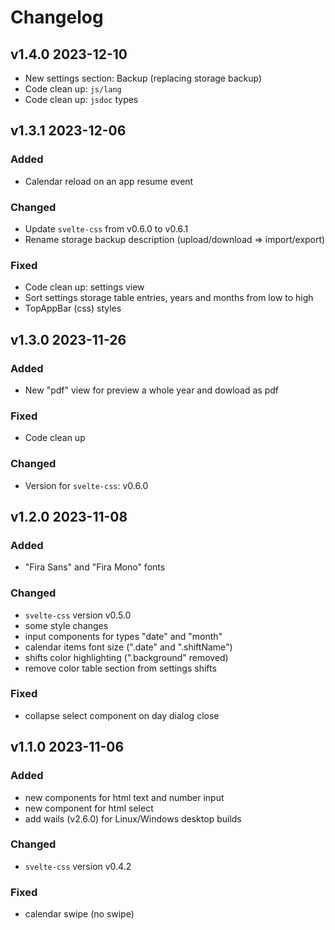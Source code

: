 # Changelog

## v1.4.0 2023-12-10

- New settings section: Backup (replacing storage backup)
- Code clean up: `js/lang`
- Code clean up: `jsdoc` types

## v1.3.1 2023-12-06

### Added

- Calendar reload on an app resume event

### Changed

- Update `svelte-css` from v0.6.0 to v0.6.1
- Rename storage backup description (upload/download => import/export)

### Fixed

- Code clean up: settings view
- Sort settings storage table entries, years and months from low to high
- TopAppBar (css) styles

## v1.3.0 2023-11-26

### Added

- New "pdf" view for preview a whole year and dowload as pdf

### Fixed

- Code clean up

### Changed

- Version for `svelte-css`: v0.6.0

## v1.2.0 2023-11-08

### Added

- "Fira Sans" and "Fira Mono" fonts

### Changed

- `svelte-css` version v0.5.0
- some style changes
- input components for types "date" and "month"
- calendar items font size (".date" and ".shiftName")
- shifts color highlighting (".background" removed)
- remove color table section from settings shifts

### Fixed

- collapse select component on day dialog close

## v1.1.0 2023-11-06

### Added

- new components for html text and number input
- new component for html select
- add wails (v2.6.0) for Linux/Windows desktop builds

### Changed

- `svelte-css` version v0.4.2

### Fixed

- calendar swipe (no swipe)
